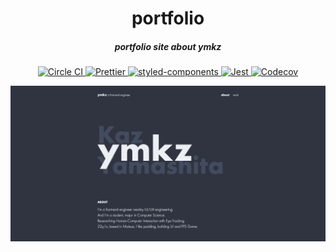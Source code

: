 <h1 align="center">portfolio</h1>

<h5 align="center">portfolio site about ymkz</h5>

<p align="center">
  <a href="https://circleci.com/gh/ymkz/portfolio">
    <img alt="Circle CI" src="https://img.shields.io/circleci/project/github/ymkz/portfolio.svg?style=flat-square">
  </a>
  <a href="https://github.com/prettier/prettier">
    <img alt="Prettier" src="https://img.shields.io/badge/code_style-prettier-ff69b4.svg?style=flat-square">
  </a>
  <a href="https://github.com/styled-components/styled-components">
    <img alt="styled-components" src="https://img.shields.io/badge/style-%F0%9F%92%85%20styled--components-orange.svg?style=flat-square">
  </a>
  <a href="https://github.com/facebook/jest">
    <img alt="Jest" src="https://img.shields.io/badge/tested_with-jest-99424f.svg?style=flat-square">
  </a>
  <a href="https://codecov.io/gh/ymkz/portfolio">
    <img alt="Codecov" src="https://img.shields.io/codecov/c/github/ymkz/portfolio.svg?style=flat-square">
  </a>
</p>

![portfolio](resource/portfolio.jpg)

